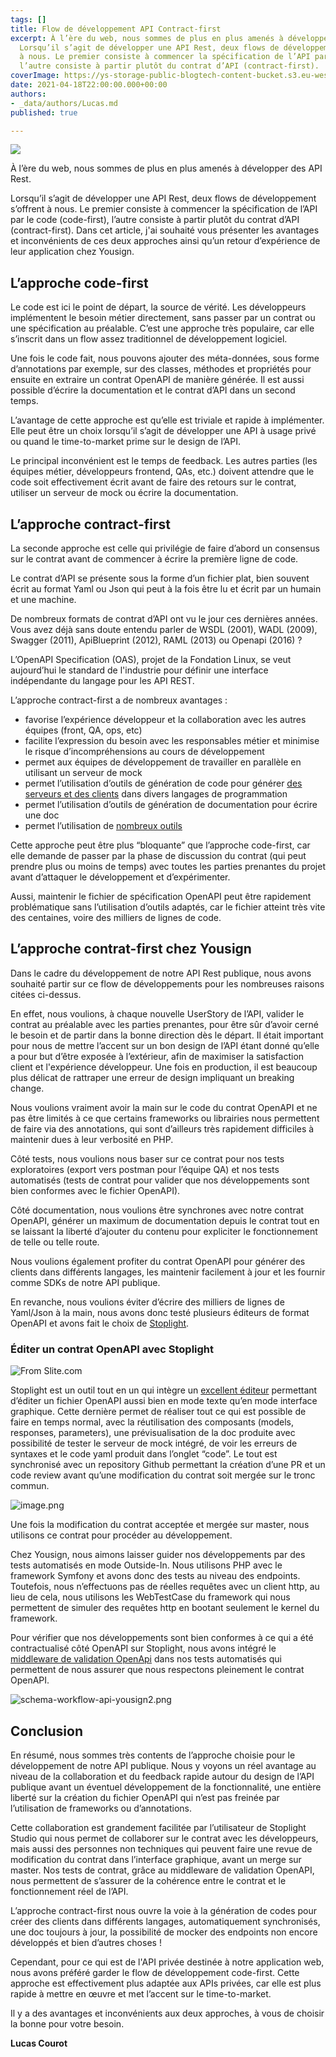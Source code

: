 ```yaml
---
tags: []
title: Flow de développement API Contract-first
excerpt: À l’ère du web, nous sommes de plus en plus amenés à développer des API Rest.
  Lorsqu’il s’agit de développer une API Rest, deux flows de développement s’offrent
  à nous. Le premier consiste à commencer la spécification de l’API par le code (code-first),
  l’autre consiste à partir plutôt du contrat d’API (contract-first).
coverImage: https://ys-storage-public-blogtech-content-bucket.s3.eu-west-3.amazonaws.com/06-contract-first-api@2x.png
date: 2021-04-18T22:00:00.000+00:00
authors:
- _data/authors/Lucas.md
published: true

---
```

![](https://ys-storage-public-blogtech-content-bucket.s3.eu-west-3.amazonaws.com/API-frist-yousign.png)

À l’ère du web, nous sommes de plus en plus amenés à développer des API Rest.

Lorsqu’il s’agit de développer une API Rest, deux flows de développement s’offrent à nous. Le premier consiste à commencer la spécification de l’API par le code (code-first), l’autre consiste à partir plutôt du contrat d’API (contract-first). Dans cet article, j'ai souhaité vous présenter les avantages et inconvénients de ces deux approches ainsi qu’un retour d’expérience de leur application chez Yousign.

## L’approche code-first

Le code est ici le point de départ, la source de vérité. Les développeurs implémentent le besoin métier directement, sans passer par un contrat ou une spécification au préalable. C’est une approche très populaire, car elle s’inscrit dans un flow assez traditionnel de développement logiciel.

Une fois le code fait, nous pouvons ajouter des méta-données, sous forme d’annotations par exemple, sur des classes, méthodes et propriétés pour ensuite en extraire un contrat OpenAPI de manière générée. Il est aussi possible d’écrire la documentation et le contrat d’API dans un second temps.

L’avantage de cette approche est qu’elle est triviale et rapide à implémenter. Elle peut être un choix lorsqu’il s’agit de développer une API à usage privé ou quand le time-to-market prime sur le design de l’API.

Le principal inconvénient est le temps de feedback. Les autres parties (les équipes métier, développeurs frontend, QAs, etc.) doivent attendre que le code soit effectivement écrit avant de faire des retours sur le contrat, utiliser un serveur de mock ou écrire la documentation.

## L’approche contract-first

La seconde approche est celle qui privilégie de faire d’abord un consensus sur le contrat avant de commencer à écrire la première ligne de code.

Le contrat d’API se présente sous la forme d’un fichier plat, bien souvent écrit au format Yaml ou Json qui peut à la fois être lu et écrit par un humain et une machine.

De nombreux formats de contrat d’API ont vu le jour ces dernières années. Vous avez déjà sans doute entendu parler de WSDL (2001), WADL (2009), Swagger (2011), ApiBlueprint (2012), RAML (2013) ou Openapi (2016) ?

L’OpenAPI Specification (OAS), projet de la Fondation Linux, se veut aujourd’hui le standard de l'industrie pour définir une interface indépendante du langage pour les API REST.

L’approche contract-first a de nombreux avantages :

* favorise l’expérience développeur et la collaboration avec les autres équipes (front, QA, ops, etc)
* facilite l’expression du besoin avec les responsables métier et minimise le risque d’incompréhensions au cours de développement
* permet aux équipes de développement de travailler en parallèle en utilisant un serveur de mock
* permet l’utilisation d’outils de génération de code pour générer [des serveurs et des clients](https://github.com/OpenAPITools/openapi-generator) dans divers langages de programmation
* permet l’utilisation d’outils de génération de documentation pour écrire une doc
* permet l’utilisation de [nombreux outils](https://openapi.tools/)

Cette approche peut être plus “bloquante” que l’approche code-first, car elle demande de passer par la phase de discussion du contrat (qui peut prendre plus ou moins de temps) avec toutes les parties prenantes du projet avant d’attaquer le développement et d’expérimenter.

Aussi, maintenir le fichier de spécification OpenAPI peut être rapidement problématique sans l’utilisation d’outils adaptés, car le fichier atteint très vite des centaines, voire des milliers de lignes de code.

## L’approche contrat-first chez Yousign

Dans le cadre du développement de notre API Rest publique, nous avons souhaité partir sur ce flow de développements pour les nombreuses raisons citées ci-dessus.

En effet, nous voulions, à chaque nouvelle UserStory de l’API, valider le contrat au préalable avec les parties prenantes, pour être sûr d’avoir cerné le besoin et de partir dans la bonne direction dès le départ. Il était important pour nous de mettre l’accent sur un bon design de l’API étant donné qu’elle a pour but d’être exposée à l’extérieur, afin de maximiser la satisfaction client et l'expérience développeur. Une fois en production, il est beaucoup plus délicat de rattraper une erreur de design impliquant un breaking change.

Nous voulions vraiment avoir la main sur le code du contrat OpenAPI et ne pas être limités à ce que certains frameworks ou librairies nous permettent de faire via des annotations, qui sont d’ailleurs très rapidement difficiles à maintenir dues à leur verbosité en PHP.

Côté tests, nous voulions nous baser sur ce contrat pour nos tests exploratoires (export vers postman pour l’équipe QA) et nos tests automatisés (tests de contrat pour valider que nos développements sont bien conformes avec le fichier OpenAPI).

Côté documentation, nous voulions être synchrones avec notre contrat OpenAPI, générer un maximum de documentation depuis le contrat tout en se laissant la liberté d’ajouter du contenu pour expliciter le fonctionnement de telle ou telle route.

Nous voulions également profiter du contrat OpenAPI pour générer des clients dans différents langages, les maintenir facilement à jour et les fournir comme SDKs de notre API publique.

En revanche, nous voulions éviter d’écrire des milliers de lignes de Yaml/Json à la main, nous avons donc testé plusieurs éditeurs de format OpenAPI et avons fait le choix de [Stoplight](https://stoplight.io/).

### Éditer un contrat OpenAPI avec Stoplight

![From Slite.com](https://storage.googleapis.com/slite-api-files-production/files/af8cc26c-99df-4bdb-907d-81ab51c3ff61/6x69yQTP1HgbC82DCw_WE9fXn6KNEzdICL6jx8cv8nq03RMqXlen4yXGV_VMZbwAXbO10VTnAb26jE8izJeDw79iuSl9JXGQeQzOpkRaf8Fc7YnfP6jGgHwG14bmEf-gcCXG9X0l "Spotlight studio")

Stoplight est un outil tout en un qui intègre un [excellent éditeur](https://meta.stoplight.io/docs/studio/README.md) permettant d’éditer un fichier OpenAPI aussi bien en mode texte qu’en mode interface graphique. Cette dernière permet de réaliser tout ce qui est possible de faire en temps normal, avec la réutilisation des composants (models, responses, parameters), une prévisualisation de la doc produite avec possibilité de tester le serveur de mock intégré, de voir les erreurs de syntaxes et le code yaml produit dans l’onglet “code”. Le tout est synchronisé avec un repository Github permettant la création d’une PR et un code review avant qu’une modification du contrat soit mergée sur le tronc commun.

![image.png](https://yousign.slite.com/api/files/8rQt71_7K1/image.png "Spotlight studio")

Une fois la modification du contrat acceptée et mergée sur master, nous utilisons ce contrat pour procéder au développement.

Chez Yousign, nous aimons laisser guider nos développements par des tests automatisés en mode Outside-In. Nous utilisons PHP avec le framework Symfony et avons donc des tests au niveau des endpoints. Toutefois, nous n’effectuons pas de réelles requêtes avec un client http, au lieu de cela, nous utilisons les WebTestCase du framework qui nous permettent de simuler des requêtes http en bootant seulement le kernel du framework.

Pour vérifier que nos développements sont bien conformes à ce qui a été contractualisé côté OpenAPI sur Stoplight, nous avons intégré le [middleware de validation OpenApi](https://github.com/thephpleague/openapi-psr7-validator) dans nos tests automatisés qui permettent de nous assurer que nous respectons pleinement le contrat OpenAPI.

![schema-workflow-api-yousign2.png](https://yousign.slite.com/api/files/TkM1n_0Z2F/schema-workflow-api-yousign2.png)

## Conclusion

En résumé, nous sommes très contents de l’approche choisie pour le développement de notre API publique. Nous y voyons un réel avantage au niveau de la collaboration et du feedback rapide autour du design de l’API publique avant un éventuel développement de la fonctionnalité, une entière liberté sur la création du fichier OpenAPI qui n’est pas freinée par l’utilisation de frameworks ou d’annotations.

Cette collaboration est grandement facilitée par l’utilisateur de Stoplight Studio qui nous permet de collaborer sur le contrat avec les développeurs, mais aussi des personnes non techniques qui peuvent faire une revue de modification du contrat dans l’interface graphique, avant un merge sur master. Nos tests de contrat, grâce au middleware de validation OpenAPI, nous permettent de s’assurer de la cohérence entre le contrat et le fonctionnement réel de l’API.

L’approche contract-first nous ouvre la voie à la génération de codes pour créer des clients dans différents langages, automatiquement synchronisés, une doc toujours à jour, la possibilité de mocker des endpoints non encore développés et bien d’autres choses !

Cependant, pour ce qui est de l'API privée destinée à notre application web, nous avons préféré garder le flow de développement code-first. Cette approche est effectivement plus adaptée aux APIs privées, car elle est plus rapide à mettre en œuvre et met l’accent sur le time-to-market.

Il y a des avantages et inconvénients aux deux approches, à vous de choisir la bonne pour votre besoin.

**Lucas Courot**